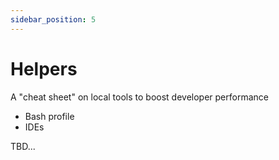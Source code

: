 ```yaml
---
sidebar_position: 5
---
```


# Helpers

A "cheat sheet" on local tools to boost developer performance

- Bash profile
- IDEs

TBD...
